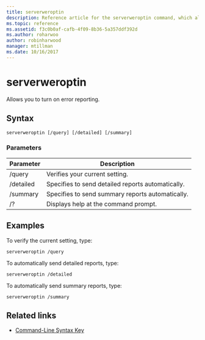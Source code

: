```yaml
---
title: serverweroptin
description: Reference article for the serverweroptin command, which allows you to turn on error reporting.
ms.topic: reference
ms.assetid: f3c0b0af-cafb-4f09-8b36-5a357ddf392d
ms.author: roharwoo
author: robinharwood
manager: mtillman
ms.date: 10/16/2017
---
```


# serverweroptin



Allows you to turn on error reporting.

## Syntax

```
serverweroptin [/query] [/detailed] [/summary]
```

### Parameters

| Parameter | Description |
|--|--|
| /query | Verifies your current setting. |
| /detailed | Specifies to send detailed reports automatically. |
| /summary | Specifies to send summary reports automatically. |
| /? | Displays help at the command prompt. |

## Examples

To verify the current setting, type:

```
serverweroptin /query
```

To automatically send detailed reports, type:

```
serverweroptin /detailed
```

To automatically send summary reports, type:

```
serverweroptin /summary
```

## Related links

- [Command-Line Syntax Key](command-line-syntax-key.md)

